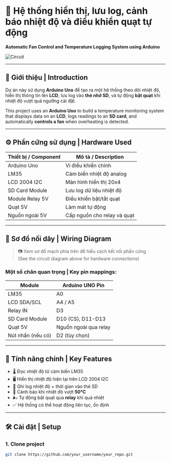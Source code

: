 # 🔧 Hệ thống hiển thị, lưu log, cảnh báo nhiệt độ và điều khiển quạt tự động  
**Automatic Fan Control and Temperature Logging System using Arduino**

![Circuit](<img width="933" height="834" alt="image" src="https://github.com/user-attachments/assets/c74664f1-ca6f-4a1d-ba82-f2ddaa3ad50e" />)

---

## 🚀 Giới thiệu | Introduction

Dự án này sử dụng **Arduino Uno** để tạo ra một hệ thống theo dõi nhiệt độ, hiển thị thông tin lên **LCD**, lưu log vào **thẻ nhớ SD**, và tự động **bật quạt** khi nhiệt độ vượt quá ngưỡng cài đặt.

This project uses an **Arduino Uno** to build a temperature monitoring system that displays data on an **LCD**, logs readings to an **SD card**, and automatically **controls a fan** when overheating is detected.

---

## ⚙️ Phần cứng sử dụng | Hardware Used

| Thiết bị / Component        | Mô tả / Description              |
|-----------------------------|----------------------------------|
| Arduino Uno                 | Vi điều khiển chính              |
| LM35                        | Cảm biến nhiệt độ analog         |
| LCD 2004 I2C                | Màn hình hiển thị 20x4           |
| SD Card Module              | Lưu log dữ liệu nhiệt độ         |
| Module Relay 5V             | Điều khiển bật/tắt quạt          |
| Quạt 5V                     | Làm mát tự động                  |
| Nguồn ngoài 5V              | Cấp nguồn cho relay và quạt      |

---

## 🔋 Sơ đồ nối dây | Wiring Diagram

> 📷 Xem sơ đồ mạch phía trên để hiểu cách kết nối phần cứng  
(See the circuit diagram above for hardware connections)

### Một số chân quan trọng | Key pin mappings:

| Module             | Arduino UNO Pin |
|--------------------|------------------|
| LM35               | A0               |
| LCD SDA/SCL        | A4 / A5          |
| Relay IN           | D3               |
| SD Card Module     | D10 (CS), D11-D13|
| Quạt 5V            | Nguồn ngoài qua relay |
| Nút nhấn (nếu có)  | D2 (tùy chọn)    |

---

## 🧠 Tính năng chính | Key Features

- 🌡️ Đọc nhiệt độ từ cảm biến LM35  
- 🖥️ Hiển thị nhiệt độ hiện tại trên LCD 2004 I2C  
- 💾 Ghi log nhiệt độ + thời gian vào thẻ SD  
- 🚨 Cảnh báo khi nhiệt độ vượt **50°C**  
- 🌬️ Tự động bật quạt qua **relay** khi quá nhiệt  
- ✅ Hệ thống có thể hoạt động liên tục, ổn định

---

## 🛠️ Cài đặt | Setup

### 1. Clone project
```bash
git clone https://github.com/your_username/your_repo.git
